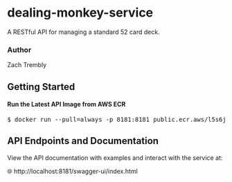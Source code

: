 # dealing-monkey-service

A RESTful API for managing a standard 52 card deck.

### Author
Zach Trembly

## Getting Started

#### Run the Latest API Image from AWS ECR

<pre>
$ docker run --pull=always -p 8181:8181 public.ecr.aws/l5s6j4h1/dealing-monkey-service:latest
</pre>

## API Endpoints and Documentation

View the API documentation with examples and interact with the service at:

🌐 http://localhost:8181/swagger-ui/index.html